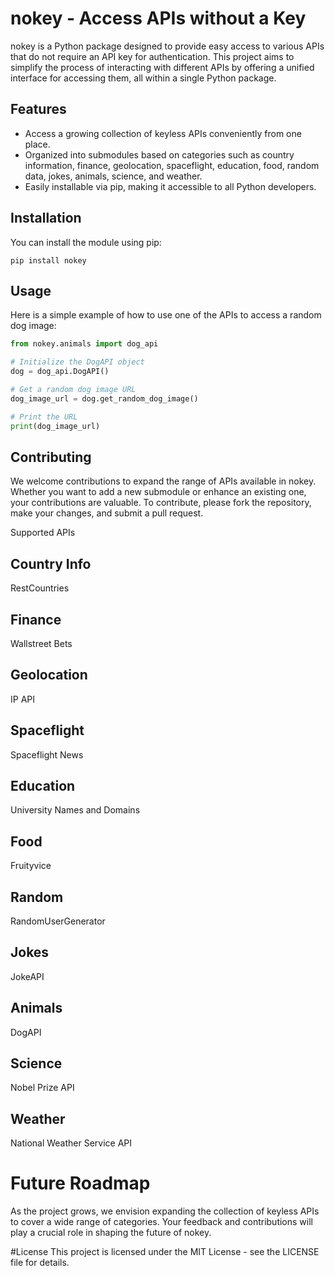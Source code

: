 # nokey - Access APIs without a Key

nokey is a Python package designed to provide easy access to various APIs that do not require an API key for authentication. This project aims to simplify the process of interacting with different APIs by offering a unified interface for accessing them, all within a single Python package.

## Features

- Access a growing collection of keyless APIs conveniently from one place.
- Organized into submodules based on categories such as country information, finance, geolocation, spaceflight, education, food, random data, jokes, animals, science, and weather.
- Easily installable via pip, making it accessible to all Python developers.

## Installation

You can install the module using pip:

```
pip install nokey
```

## Usage

Here is a simple example of how to use one of the APIs to access a random dog image:

```python
from nokey.animals import dog_api

# Initialize the DogAPI object
dog = dog_api.DogAPI()

# Get a random dog image URL
dog_image_url = dog.get_random_dog_image()

# Print the URL
print(dog_image_url)
```

## Contributing
We welcome contributions to expand the range of APIs available in nokey. Whether you want to add a new submodule or enhance an existing one, your contributions are valuable. To contribute, please fork the repository, make your changes, and submit a pull request.

Supported APIs
## Country Info
RestCountries
## Finance
Wallstreet Bets
## Geolocation
IP API
## Spaceflight
Spaceflight News
## Education
University Names and Domains
## Food
Fruityvice
## Random
RandomUserGenerator
## Jokes
JokeAPI
## Animals
DogAPI
## Science
Nobel Prize API
## Weather
National Weather Service API

# Future Roadmap
As the project grows, we envision expanding the collection of keyless APIs to cover a wide range of categories. Your feedback and contributions will play a crucial role in shaping the future of nokey.

#License
This project is licensed under the MIT License - see the LICENSE file for details.
